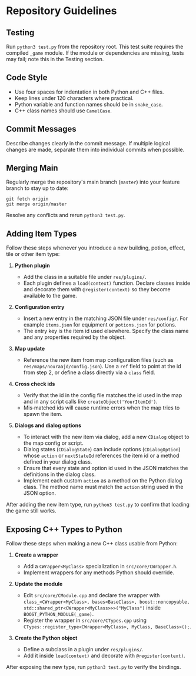 # Repository Guidelines

## Testing
Run `python3 test.py` from the repository root.
This test suite requires the compiled `_game` module.
If the module or dependencies are missing, tests may fail; note this in the
Testing section.

## Code Style
- Use four spaces for indentation in both Python and C++ files.
- Keep lines under 120 characters where practical.
- Python variable and function names should be in `snake_case`.
- C++ class names should use `CamelCase`.

## Commit Messages
Describe changes clearly in the commit message.
If multiple logical changes are made, separate them into individual commits when
possible.

## Merging Main
Regularly merge the repository's main branch (`master`) into your feature branch to
stay up to date:
```
git fetch origin
git merge origin/master
```
Resolve any conflicts and rerun `python3 test.py`.

## Adding Item Types
Follow these steps whenever you introduce a new building, potion, effect, tile or other item type:

1. **Python plugin**
    - Add the class in a suitable file under `res/plugins/`.
    - Each plugin defines a `load(context)` function.
      Declare classes inside and decorate them with `@register(context)` so they
      become available to the game.

2. **Configuration entry**
    - Insert a new entry in the matching JSON file under `res/config/`.
      For example `items.json` for equipment or `potions.json` for potions.
    - The entry key is the item id used elsewhere.
      Specify the class name and any properties required by the object.

3. **Map update**
    - Reference the new item from map configuration files
      (such as `res/maps/nouraajd/config.json`).
      Use a `ref` field to point at the id from step 2, or define a class
      directly via a `class` field.

4. **Cross check ids**
    - Verify that the id in the config file matches the id used in the map and in
      any script calls like `createObject('YourItemId')`.
    - Mis‑matched ids will cause runtime errors when the map tries to spawn the item.

5. **Dialogs and dialog options**
    - To interact with the new item via dialog, add a new `CDialog` object to the
      map config or script.
    - Dialog states (`CDialogState`) can include options (`CDialogOption`) whose
      `action` or `nextStateId` references the item id or a method defined in
      your dialog class.
    - Ensure that every state and option id used in the JSON matches the definitions in the dialog class.
    - Implement each custom `action` as a method on the Python dialog class.
      The method name must match the `action` string used in the JSON option.

After adding the new item type, run `python3 test.py` to confirm that loading the game still works.
## Exposing C++ Types to Python
Follow these steps when making a new C++ class usable from Python:

1. **Create a wrapper**
    - Add a `CWrapper<MyClass>` specialization in `src/core/CWrapper.h`.
    - Implement wrappers for any methods Python should override.

2. **Update the module**
    - Edit `src/core/CModule.cpp` and declare the wrapper with
      `class_<CWrapper<MyClass>, bases<BaseClass>, boost::noncopyable,
      std::shared_ptr<CWrapper<MyClass>>>("MyClass")` inside
      `BOOST_PYTHON_MODULE(_game)`.
    - Register the wrapper in `src/core/CTypes.cpp` using
      `CTypes::register_type<CWrapper<MyClass>, MyClass, BaseClass>();`.

3. **Create the Python object**
    - Define a subclass in a plugin under `res/plugins/`.
    - Add it inside `load(context)` and decorate with `@register(context)`.

After exposing the new type, run `python3 test.py` to verify the bindings.
